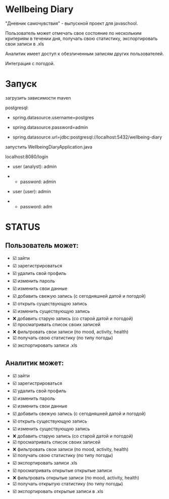 # Wellbeing Diary
"Дневник самочувствия" - выпускной проект для javaschool.

Пользователь может отмечать свое состояние по нескольким критериям в течении дня, получать свою статистику, экспортировать свои записи в .xls

Аналитик имеет доступ к обезличенным записям других пользователей.

Интеграция с погодой.

# Запуск
загрузить зависимости maven

postgresql:

- spring.datasource.username=postgres

- spring.datasource.password=admin

- spring.datasource.url=jdbc:postgresql://localhost:5432/wellbeing-diary


запустить WellbeingDiaryApplication.java

localhost:8080/login
- user (analyst): admin 
- - password: admin

- user (user): admin
- - password: adm



# STATUS
## Пользователь может:
- ☑️ зайти
- ☑️ зарегистрироваться
- ☑️ удалить свой профиль
- ☑️ изменить пароль
- ☑️ изменить свои данные
- ☑️ добавить свежую запись (с сегодняшней датой и погодой)
- ☑️ открыть существующую запись
- ☑️ изменить существующую запись
- ❌ добавить старую запись (со старой датой и погодой)
- ☑️ просматривать список своих записей
- ❌ фильтровать свои записи (по mood, activity, health)
- ☑️ получать свою статистику (по типу погоды)
- ☑️ экспортировать записи .xls
## Аналитик может:
- ☑️ зайти
- ☑️ зарегистрироваться
- ☑️ удалить свой профиль
- ☑️ изменить пароль
- ☑️ изменить свои данные
- ☑️ добавить свежую запись (с сегодняшней датой и погодой)
- ☑️ открыть существующую запись
- ☑️ изменить существующую запись
- ❌ добавить старую запись (со старой датой и погодой)
- ☑️ просматривать список своих записей
- ❌ фильтровать свои записи (по mood, activity, health)
- ☑️ получать свою статистику (по типу погоды)
- ☑️ экспортировать записи .xls
- ☑️ просматривать открытые открытые записи
- ❌ фильтровать открытые записи (по mood, activity, health)
- ☑️ получать открытую статистику (по типу погоды)
- ☑️ экспортировать открытые записи в .xls


